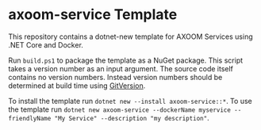 # axoom-service Template

This repository contains a dotnet-new template for AXOOM Services using .NET Core and Docker.

Run `build.ps1` to package the template as a NuGet package.
This script takes a version number as an input argument. The source code itself contains no version numbers. Instead version numbers should be determined at build time using [GitVersion](gitversion.readthedocs.io).

To install the template run `dotnet new --install axoom-service::*`.
To use the template run `dotnet new axoom-service --dockerName myservice --friendlyName "My Service" --description "my description"`.
